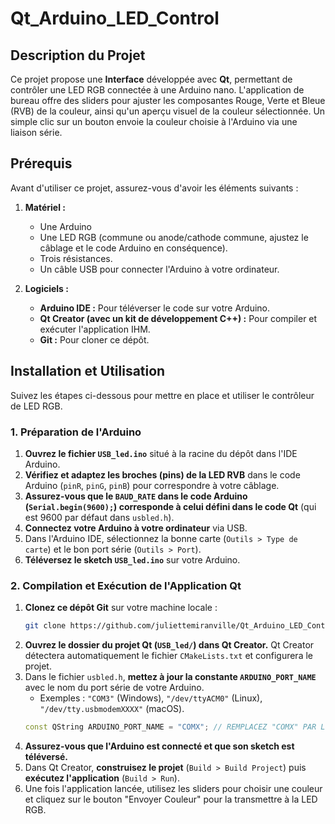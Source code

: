 # Qt_Arduino_LED_Control

## Description du Projet

Ce projet propose une **Interface** développée avec **Qt**, permettant de contrôler une LED RGB connectée à une Arduino nano. L'application de bureau offre des sliders pour ajuster les composantes Rouge, Verte et Bleue (RVB) de la couleur, ainsi qu'un aperçu visuel de la couleur sélectionnée. Un simple clic sur un bouton envoie la couleur choisie à l'Arduino via une liaison série.

## Prérequis

Avant d'utiliser ce projet, assurez-vous d'avoir les éléments suivants :

1.  **Matériel :**
    * Une Arduino 
    * Une LED RGB (commune ou anode/cathode commune, ajustez le câblage et le code Arduino en conséquence).
    * Trois résistances.
    * Un câble USB pour connecter l'Arduino à votre ordinateur.

2.  **Logiciels :**
    * **Arduino IDE :** Pour téléverser le code sur votre Arduino.
    * **Qt Creator (avec un kit de développement C++) :** Pour compiler et exécuter l'application IHM.
    * **Git :** Pour cloner ce dépôt.

## Installation et Utilisation

Suivez les étapes ci-dessous pour mettre en place et utiliser le contrôleur de LED RGB.

### 1. Préparation de l'Arduino

1.  **Ouvrez le fichier `USB_led.ino`** situé à la racine du dépôt dans l'IDE Arduino.
2.  **Vérifiez et adaptez les broches (pins) de la LED RVB** dans le code Arduino (`pinR`, `pinG`, `pinB`) pour correspondre à votre câblage.
3.  **Assurez-vous que le `BAUD_RATE` dans le code Arduino (`Serial.begin(9600);`) corresponde à celui défini dans le code Qt** (qui est 9600 par défaut dans `usbled.h`).
4.  **Connectez votre Arduino à votre ordinateur** via USB.
5.  Dans l'Arduino IDE, sélectionnez la bonne carte (`Outils > Type de carte`) et le bon port série (`Outils > Port`).
6.  **Téléversez le sketch `USB_led.ino`** sur votre Arduino.

### 2. Compilation et Exécution de l'Application Qt

1.  **Clonez ce dépôt Git** sur votre machine locale :
    ```bash
    git clone https://github.com/juliettemiranville/Qt_Arduino_LED_Control.git
    ```
2.   **Ouvrez le dossier du projet Qt (`USB_led/`) dans Qt Creator.** Qt Creator détectera automatiquement le fichier `CMakeLists.txt` et configurera le projet.
3.  Dans le fichier `usbled.h`, **mettez à jour la constante `ARDUINO_PORT_NAME`** avec le nom du port série de votre Arduino.
    * Exemples : `"COM3"` (Windows), `"/dev/ttyACM0"` (Linux), `"/dev/tty.usbmodemXXXX"` (macOS).
    ```cpp
    const QString ARDUINO_PORT_NAME = "COMX"; // REMPLACEZ "COMX" PAR LE NOM DE VOTRE PORT
    ```
4.  **Assurez-vous que l'Arduino est connecté et que son sketch est téléversé.**
5.  Dans Qt Creator, **construisez le projet** (`Build > Build Project`) puis **exécutez l'application** (`Build > Run`).
6.  Une fois l'application lancée, utilisez les sliders pour choisir une couleur et cliquez sur le bouton "Envoyer Couleur" pour la transmettre à la LED RGB.
